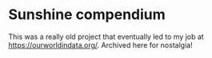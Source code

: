 # Sunshine compendium

This was a really old project that eventually led to my job at https://ourworldindata.org/. Archived here for nostalgia!
